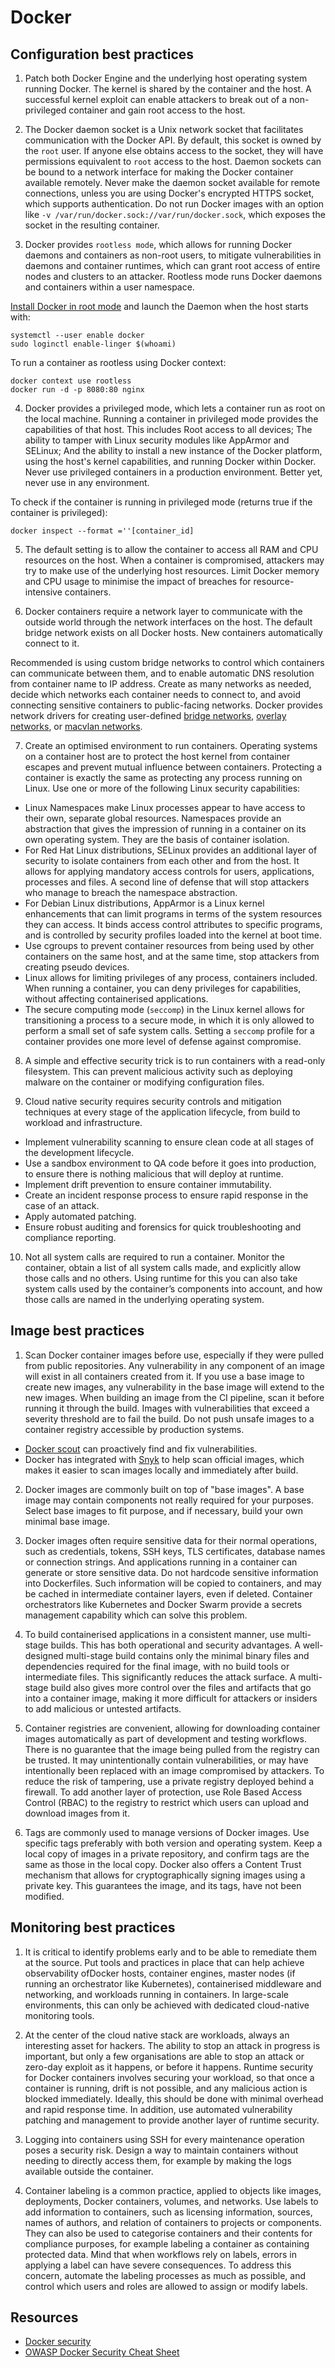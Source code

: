 # Docker

## Configuration best practices

1. Patch both Docker Engine and the underlying host operating system running Docker. The kernel is shared by the container and the host. A successful kernel exploit can enable attackers to break out of a non-privileged container and gain root access to the host.

2. The Docker daemon socket is a Unix network socket that facilitates communication with the Docker API. By default, this socket is owned by the `root` user. If anyone else obtains access to the socket, they will have permissions equivalent to `root` access to the host. Daemon sockets can be bound to a network interface for making the Docker container available remotely. Never make the daemon socket available for remote connections, unless you are using Docker's encrypted HTTPS socket, which supports authentication. Do not run Docker images with an option like `-v /var/run/docker.sock://var/run/docker.sock`, which exposes the socket in the resulting container.

3. Docker provides `rootless mode`, which allows for running Docker daemons and containers as non-root users, to mitigate vulnerabilities in daemons and container runtimes, which can grant root access of entire nodes and clusters to an attacker. Rootless mode runs Docker daemons and containers within a user namespace.

[Install Docker in root mode](https://docs.docker.com/engine/security/rootless/) and launch the Daemon when the host starts with:

```text
systemctl --user enable docker
sudo loginctl enable-linger $(whoami)
```

To run a container as rootless using Docker context:

```text
docker context use rootless
docker run -d -p 8080:80 nginx
```

4. Docker provides a privileged mode, which lets a container run as root on the local machine. Running a container in privileged mode provides the capabilities of that host. This includes Root access to all devices; The ability to tamper with Linux security modules like AppArmor and SELinux; And the ability to install a new instance of the Docker platform, using the host's kernel capabilities, and running Docker within Docker. Never use privileged containers in a production environment. Better yet, never use in any environment.

To check if the container is running in privileged mode (returns true if the container is privileged):

    docker inspect --format =''[container_id]

5. The default setting is to allow the container to access all RAM and CPU resources on the host. When a container is compromised, attackers may try to make use of the underlying host resources. Limit Docker memory and CPU usage to minimise the impact of breaches for resource-intensive containers. 

6. Docker containers require a network layer to communicate with the outside world through the network interfaces on the host. The default bridge network exists on all Docker hosts. New containers automatically connect to it.

Recommended is using custom bridge networks to control which containers can communicate between them, and to enable automatic DNS resolution from container name to IP address. Create as many networks as needed, decide which networks each container needs to connect to, and avoid connecting sensitive containers to public-facing networks. Docker provides network drivers for creating user-defined [bridge networks](https://docs.docker.com/network/network-tutorial-standalone/), [overlay networks](https://docs.docker.com/network/network-tutorial-overlay/), or [macvlan networks](https://docs.docker.com/network/network-tutorial-macvlan/).

7. Create an optimised environment to run containers. Operating systems on a container host are to protect the host kernel from container escapes and prevent mutual influence between containers. Protecting a container is exactly the same as protecting any process running on Linux. Use one or more of the following Linux security capabilities:

* Linux Namespaces make Linux processes appear to have access to their own, separate global resources. Namespaces provide an abstraction that gives the impression of running in a container on its own operating system. They are the basis of container isolation.
* For Red Hat Linux distributions, SELinux provides an additional layer of security to isolate containers from each other and from the host. It allows for applying mandatory access controls for users, applications, processes and files. A second line of defense that will stop attackers who manage to breach the namespace abstraction.
* For Debian Linux distributions, AppArmor is a Linux kernel enhancements that can limit programs in terms of the system resources they can access. It binds access control attributes to specific programs, and is controlled by security profiles loaded into the kernel at boot time. 
* Use cgroups to prevent container resources from being used by other containers on the same host, and at the same time, stop attackers from creating pseudo devices. 
* Linux allows for limiting privileges of any process, containers included. When running a container, you can deny privileges for capabilities, without affecting containerised applications.
* The secure computing mode (`seccomp`) in the Linux kernel allows for transitioning a process to a secure mode, in which it is only allowed to perform a small set of safe system calls. Setting a `seccomp` profile for a container provides one more level of defense against compromise.

8. A simple and effective security trick is to run containers with a read-only filesystem. This can prevent malicious activity such as deploying malware on the container or modifying configuration files.

9. Cloud native security requires security controls and mitigation techniques at every stage of the application lifecycle, from build to workload and infrastructure. 

* Implement vulnerability scanning to ensure clean code at all stages of the development lifecycle.
* Use a sandbox environment to QA code before it goes into production, to ensure there is nothing malicious that will deploy at runtime. 
* Implement drift prevention to ensure container immutability.
* Create an incident response process to ensure rapid response in the case of an attack.
* Apply automated patching.
* Ensure robust auditing and forensics for quick troubleshooting and compliance reporting.

10. Not all system calls are required to run a container. Monitor the container, obtain a list of all system calls made, and explicitly allow those calls and no others. Using runtime for this you can also take system calls used by the container’s components into account, and how those calls are named in the underlying operating system.

## Image best practices

1. Scan Docker container images before use, especially if they were pulled from public repositories. Any vulnerability in any component of an image will exist in all containers created from it. If you use a base image to create new images, any vulnerability in the base image will extend to the new images. When building an image from the CI pipeline, scan it before running it through the build. Images with vulnerabilities that exceed a severity threshold are to fail the build. Do not push unsafe images to a container registry accessible by production systems. 

* [Docker scout](https://docs.docker.com/scout/) can proactively find and fix vulnerabilities.
* Docker has integrated with [Snyk](https://snyk.io/learn/docker-security-scanning/) to help scan official images, which makes it easier to scan images locally and immediately after build.

2. Docker images are commonly built on top of "base images". A base image may contain components not really required for your purposes. Select base images to fit purpose, and if necessary, build your own minimal base image.

3. Docker images often require sensitive data for their normal operations, such as credentials, tokens, SSH keys, TLS certificates, database names or connection strings. And applications running in a container can generate or store sensitive data. Do not hardcode sensitive information into Dockerfiles. Such information will be copied to containers, and may be cached in intermediate container layers, even if deleted. Container orchestrators like Kubernetes and Docker Swarm provide a secrets management capability which can solve this problem. 

4. To build containerised applications in a consistent manner, use multi-stage builds. This has both operational and security advantages. A well-designed multi-stage build contains only the minimal binary files and dependencies required for the final image, with no build tools or intermediate files. This significantly reduces the attack surface. A multi-stage build also gives more control over the files and artifacts that go into a container image, making it more difficult for attackers or insiders to add malicious or untested artifacts.

5. Container registries are convenient, allowing for downloading container images automatically as part of development and testing workflows. There is no guarantee that the image being pulled from the registry can be trusted. It may unintentionally contain vulnerabilities, or may have intentionally been replaced with an image compromised by attackers. To reduce the risk of tampering, use a private registry deployed behind a firewall. To add another layer of protection, use Role Based Access Control (RBAC) to the registry to restrict which users can upload and download images from it.

6. Tags are commonly used to manage versions of Docker images. Use specific tags preferably with both version and operating system. Keep a local copy of images in a private repository, and confirm tags are the same as those in the local copy. Docker also offers a Content Trust mechanism that allows for cryptographically signing images using a private key. This guarantees the image, and its tags, have not been modified. 

## Monitoring best practices

1. It is critical to identify problems early and to be able to remediate them at the source. Put tools and practices in place that can help achieve observability ofDocker hosts, container engines, master nodes (if running an orchestrator like Kubernetes), containerised middleware and networking, and workloads running in containers. In large-scale environments, this can only be achieved with dedicated cloud-native monitoring tools.

2. At the center of the cloud native stack are workloads, always an interesting asset for hackers. The ability to stop an attack in progress is important, but only a few organisations are able to stop an attack or zero-day exploit as it happens, or before it happens. Runtime security for Docker containers involves securing your workload, so that once a container is running, drift is not possible, and any malicious action is blocked immediately. Ideally, this should be done with minimal overhead and rapid response time. In addition, use automated vulnerability patching and management to provide another layer of runtime security.

3. Logging into containers using SSH for every maintenance operation poses a security risk. Design a way to maintain containers without needing to directly access them, for example by making the logs available outside the container. 

4. Container labeling is a common practice, applied to objects like images, deployments, Docker containers, volumes, and networks. Use labels to add information to containers, such as licensing information, sources, names of authors, and relation of containers to projects or components. They can also be used to categorise containers and their contents for compliance purposes, for example labeling a container as containing protected data. Mind that when workflows rely on labels, errors in applying a label can have severe consequences. To address this concern, automate the labeling processes as much as possible, and control which users and roles are allowed to assign or modify labels.

## Resources

* [Docker security](https://docs.docker.com/engine/security/)
* [OWASP Docker Security Cheat Sheet](https://cheatsheetseries.owasp.org/cheatsheets/Docker_Security_Cheat_Sheet.html)